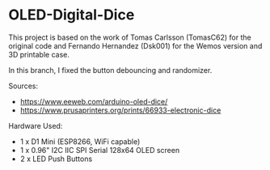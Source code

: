 # OLED-Digital-Dice

This project is based on the work of Tomas Carlsson (TomasC62) for the original code and Fernando Hernandez (Dsk001) for the Wemos version and 3D printable case.

In this branch, I fixed the button debouncing and randomizer.

Sources:
* https://www.eeweb.com/arduino-oled-dice/
* https://www.prusaprinters.org/prints/66933-electronic-dice

Hardware Used:

* 1 x D1 Mini (ESP8266, WiFi capable)
* 1 x 0.96" I2C IIC SPI Serial 128x64 OLED screen
* 2 x LED Push Buttons
